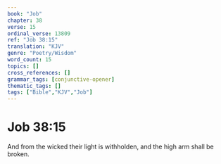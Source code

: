 ```yaml
---
book: "Job"
chapter: 38
verse: 15
ordinal_verse: 13809
ref: "Job 38:15"
translation: "KJV"
genre: "Poetry/Wisdom"
word_count: 15
topics: []
cross_references: []
grammar_tags: [conjunctive-opener]
thematic_tags: []
tags: ["Bible","KJV","Job"]
---
```


# Job 38:15

And from the wicked their light is withholden, and the high arm shall be broken.
